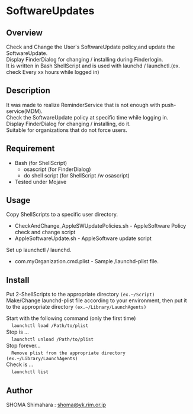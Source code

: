 # SoftwareUpdates

## Overview
Check and Change the User's SoftwareUpdate policy,and update the SoftwareUpdate.  
Display FinderDialog for changing / installing during Finderlogin.  
It is written in Bash ShellScript and is used with launchd / launchctl.(ex. check Every xx hours while logged in)  

## Description
It was made to realize ReminderService that is not enough with push-service(MDM).  
Check the SoftwareUpdate policy at specific time while logging in.  
Display FinderDialog for changing / installing, do it.  
Suitable for organizations that do not force users.  

## Requirement
- Bash (for ShellScript)
  - osascript (for FinderDialog)
  - do shell script (for ShellScript /w osascript)
- Tested under Mojave

## Usage
Copy ShellScripts to a specific user directory.
- CheckAndChange_AppleSWUpdatePolicies.sh   - AppleSoftware Policy check and change script
- AppleSoftwareUpdate.sh                    - AppleSoftware update script  

Set up launchctl / launchd.
- com.myOrganization.cmd.plist              - Sample /launchd-plist file.

## Install
Put 2-ShellScripts to the appropriate directory  `(ex.~/Script)`  
Make/Change launchd-plist file according to your environment, then put it to the appropriate directory `(ex.~/Library/LaunchAgents)`  

Start with the following command (only the first time)  
　```launchctl load /Path/to/plist```  
Stop is ...  
　```launchctl unload /Path/to/plist```  
Stop forever...  
　```Remove plist from the appropriate directory  (ex.~/Library/LaunchAgents)```  
Check is ...  
　```launchctl list```  

## Author
SHOMA Shimahara : <shoma@yk.rim.or.jp>
